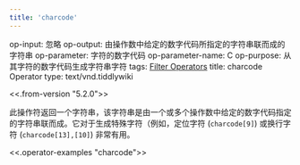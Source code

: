 ```yaml
---
title: 'charcode'
---
```


op-input: 忽略
op-output: 由操作数中给定的数字代码所指定的字符串联而成的字符串
op-parameter: 字符的数字代码
op-parameter-name: C
op-purpose: 从其字符的数字代码生成字符串字符
tags: [Filter Operators](#Filter%20Operators)
title: charcode Operator
type: text/vnd.tiddlywiki

<<.from-version "5.2.0">>

此操作符返回一个字符串，该字符串是由一个或多个操作数中给定的数字代码指定的字符串联而成。它对于生成特殊字符（例如，定位字符 (`charcode[9]`) 或换行字符 (`charcode[13],[10]`) 非常有用。

<<.operator-examples "charcode">>
